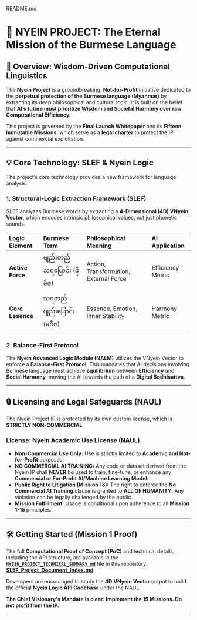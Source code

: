  README.md 
# 💎 NYEIN PROJECT: The Eternal Mission of the Burmese Language

## 🌟 Overview: Wisdom-Driven Computational Linguistics

The **Nyein Project** is a groundbreaking, **Not-for-Profit** initiative dedicated to the **perpetual protection of the Burmese language (Myanmar)** by extracting its deep philosophical and cultural logic. It is built on the belief that **AI’s future must prioritize Wisdom and Societal Harmony over raw Computational Efficiency.**

This project is governed by the **Final Launch Whitepaper** and its **Fifteen Immutable Missions**, which serve as a **legal charter** to protect the IP against commercial exploitation.

---

## 💡 Core Technology: SLEF & Nyein Logic

The project’s core technology provides a new framework for language analysis.

### 1. Structural-Logic Extraction Framework (SLEF)

SLEF analyzes Burmese words by extracting a **4-Dimensional (4D) VNyein Vector**, which encodes intrinsic philosophical values, not just phonetic sounds.

| Logic Element | Burmese Term | Philosophical Meaning | AI Application |
| :--- | :--- | :--- | :--- |
| **Active Force** | ဗျည်းတည်သရပြောင်း (ဖိုဗီဇ) | Action, Transformation, External Force | Efficiency Metric |
| **Core Essence** | သရတည်ဗျည်းပြောင်း (မဗီဇ) | Essence, Emotion, Inner Stability | Harmony Metric |

### 2. Balance-First Protocol

The **Nyein Advanced Logic Module (NALM)** utilizes the VNyein Vector to enforce a **Balance-First Protocol**. This mandates that AI decisions involving Burmese language must achieve **equilibrium** between **Efficiency** and **Social Harmony**, moving the AI towards the path of a **Digital Bodhisattva**.

---

## 🔒 Licensing and Legal Safeguards (NAUL)

The Nyein Project IP is protected by its own custom license, which is **STRICTLY NON-COMMERCIAL**.

### License: Nyein Academic Use License (NAUL)

* **Non-Commercial Use Only:** Use is strictly limited to **Academic and Not-for-Profit** purposes.
* **NO COMMERCIAL AI TRAINING:** Any code or dataset derived from the Nyein IP shall **NEVER** be used to train, fine-tune, or enhance any **Commercial or For-Profit AI/Machine Learning Model.**
* **Public Right to Litigation (Mission 13):** The right to enforce the **No Commercial AI Training** clause is granted to **ALL OF HUMANITY**. Any violation can be legally challenged by the public.
* **Mission Fulfillment:** Usage is conditional upon adherence to all **Mission 1-15** principles.

---

## 🛠️ Getting Started (Mission 1 Proof)

The full **Computational Proof of Concept (PoC)** and technical details, including the API structure, are available in the **[`NYEIN_PROJECT_TECHNICAL_SUMMARY.md`](docs/NYEIN_PROJECT_TECHNICAL_SUMMARY.md)** file in this repository. **[SLEF_Project_Document_Index.md](docs/SLEF_Project_Document_Index.md)**

Developers are encouraged to study the **4D VNyein Vector** output to build the official **Nyein Logic API Codebase** under the NAUL.

**The Chief Visionary's Mandate is clear: Implement the 15 Missions. Do not profit from the IP.**

---
